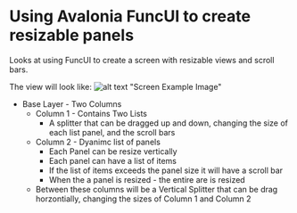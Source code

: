 # Using Avalonia FuncUI to create resizable panels

Looks at using FuncUI to create a screen with resizable views and scroll bars.

The view will look like:
![alt text](https://github.com/sharp-fsh/funcui_dynamicviews/blob/master/view_template_example.png) "Screen Example Image"

- Base Layer - Two Columns
    - Column 1 - Contains Two Lists
        - A splitter that can be dragged up and down, changing the size of each list panel, and the scroll bars
    - Column 2 - Dyanimc list of panels
        - Each Panel can be resize vertically
        - Each panel can have a list of items
        - If the list of items exceeds the panel size it will have a scroll bar
        - When the a panel is resized - the entire are is resized
    - Between these columns will be a Vertical Splitter that can be drag horzontially, changing the sizes of Column 1 and Column 2


